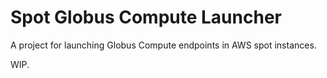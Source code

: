 # Spot Globus Compute Launcher
A project for launching Globus Compute endpoints in AWS spot instances.

WIP.
